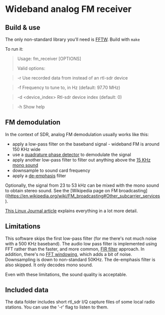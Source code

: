 Wideband analog FM receiver
===========================

Build & use
-----------
The only non-standard library you'll need is [FFTW](http://www.fftw.org/). Build with
`make`

To run it:
>Usage: fm_receiver [OPTIONS]
>
>Valid options:

>  -r <file>         Use recorded data from <file> instead of an rtl-sdr device

>  -f <frequency>    Frequency to tune to, in Hz (default: 97.70 MHz)

>  -d <device_index> Rtl-sdr device index (default: 0)

>  -h                Show help


FM demodulation
---------------

In the context of SDR, analog FM demodulation usually works like this:
* apply a low-pass filter on the baseband signal - wideband FM is around 150 KHz wide
* use a [quadrature phase detector](https://en.wikipedia.org/wiki/Detector_%28radio%29#Quadrature_detector) to demodulate the signal
* apply another low-pass filter to filter out anything above the [15 KHz mono sound](https://en.wikipedia.org/wiki/FM_broadcasting#Other_subcarrier_services)
* downsample to sound card frequency
* apply a [de-emphasis](https://en.wikipedia.org/wiki/FM_broadcasting#Pre-emphasis_and_de-emphasis) filter

Optionally, the signal from 23 to 53 kHz can be mixed with the mono sound to obtain stereo sound. See the [Wikipedia page on FM broadcasting]((https://en.wikipedia.org/wiki/FM_broadcasting#Other_subcarrier_services).

[This Linux Journal article](http://www.linuxjournal.com/article/7505?page=0,0) explains everything in a lot more detail.

Limitations
-----------

This software skips the first low-pass filter (for me there's not much noise with a 500 KHz baseband). The audio low pass filter is implemented using FFT rather than the faster, and more common, [FIR filter](https://en.wikipedia.org/wiki/Finite_impulse_response) approach. In addition, there's no [FFT windowing](https://en.wikipedia.org/wiki/Window_function#Spectral_analysis), which adds a bit of noise. Downsampling is down to non-standard 50KHz. The de-emphasis filter is also skipped. It only decodes mono sound.

Even with these limitations, the sound quality is acceptable.

Included data
-------------

The data folder includes short rtl_sdr I/Q capture files of some local radio stations. You can use the '-r' flag to listen to them.
